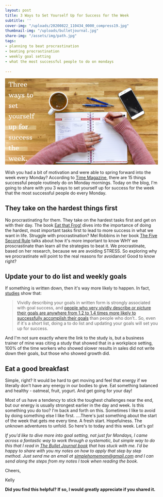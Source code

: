 ```yaml
---
layout: post
title: 3 Ways to Set Yourself Up for Success for the Week
subtitle: ''
cover-img: "/uploads/20200822_110434_0000_compress19.jpg"
thumbnail-img: "/uploads/bulletjournal.jpg"
share-img: "/assets/img/path.jpg"
tags:
- planning to beat procrastination
- beating procrastination
- weekly goal setting
- what the most successful people to do on mondays

---
```

![A picture of someone writing in their planner.](/uploads/success.png "monday")

Wish you had a bit of motivation and were able to spring forward into the week every Monday? According to [Time Magazine](https://time.com/2807006/15-things-successful-people-do-on-monday-mornings/), there are 15 things successful people routinely do on Monday mornings. Today on the blog, I'm going to share with you 3 ways to set yourself up for success for the week that the most successful people do every Monday.

## They take on the hardest things first

No procrastinating for them. They take on the hardest tasks first and get on with their day. The book [Eat that Frog!](https://amzn.to/3enpce9) dives into the importance of doing the hardest, most important tasks first to lead to more success in what we want in life. Struggle with procrastination? Mel Robbins in her book [The Five Second Rule](https://amzn.to/3fqSrhf) talks about how it's more important to know WHY we proscrastinate than learn all the strategies to beat it. We procrastinate, based on her research, because we are avoiding STRESS. So exploring why we procrastinate will point to the real reasons for avoidance! Good to know right?

## Update your to do list and weekly goals

If something is written down, then it's way more likely to happen. In fact, [studies](https://www.forbes.com/sites/markmurphy/2018/04/15/neuroscience-explains-why-you-need-to-write-down-your-goals-if-you-actually-want-to-achieve-them/#480d0bd47905) show that:

> Vividly describing your goals in written form is strongly associated with goal success, and [people who very vividly describe or picture their goals are anywhere from 1.2 to 1.4 times more likely to successfully accomplish their goals](https://twitter.com/intent/tweet?url=http%3A%2F%2Fwww.forbes.com%2Fsites%2Fmarkmurphy%2F2018%2F04%2F15%2Fneuroscience-explains-why-you-need-to-write-down-your-goals-if-you-actually-want-to-achieve-them%2F&text=People%20who%20vividly%20describe%20their%20goals%20are%201.2-1.4%20times%20more%20likely%20to%20successfully%20accomplish%20their%20goals%21) than people who don’t.. So, even if it's a short list, doing a to do list and updating your goals will set you up for success.

And I'm not sure exactly where the link to the study is, but a business trainer of mine was citing a study that showed that in a workplace setting, 100% of the time workers who showed slower results in sales did not write down their goals, but those who showed growth did.

## Eat a good breakfast

Simple, right? It would be hard to get moving and feel that energy if we literally don't have any energy in our bodies to give. Eat something balanced and healthy - oatmeal, fruit, yogurt. And get going for your day!

Most of us have a tendency to stick the toughest challenges near the end, but our energy is usually strongest earlier in the day and week. Is this something you do too? I'm back and forth on this. Sometimes I like to avoid by doing something else I like first. ....There's just something about the start of the week that gets me every time. A fresh start. Hopefulness. The unknown adventures to unfold. So here's to today and this week. Let's go!⁣⁣

_If you'd like to dive more into goal setting, not just for Mondays, I came across a fantastic way to work through a systematic, but simple way to do this that I read in_ [_The Bullet Journal book_](https://amzn.to/3gWL0yI) _that has stuck with me. I'd be happy to share with you my notes on how to apply that step by step method. Just send me an email at_ [_simplehomemom@gmail.com_](mailto:eastcoastkellyb@gmail.com) _and I can send along the steps from my notes I took when reading the book._

Cheers,

Kelly

**Did you find this helpful? If so, I would greatly appreciate if you shared it.**